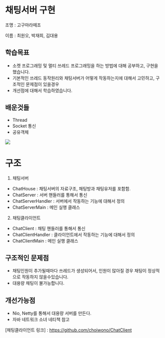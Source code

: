 # 채팅서버 구현

조명 : 고구마라떼조

이름 : 최원오, 박재희, 김대용

## 학습목표

* 소켓 프로그래밍 및 멀티 쓰레드 프로그래밍을 하는 방법에 대해 공부하고, 구현을 했습니다.
* 기본적인 쓰레드 동작원리와 채팅서버가 어떻게 작동하는지에 대해서 고민하고, 구조적인 문제점이 있을경우 
* 개선점에 대해서 학습하였습니다.

## 배운것들

* Thread
* Socket 통신
* 공유객체

<img src="https://user-images.githubusercontent.com/26241008/50674376-0ed42b00-1029-11e9-97c7-e817364fdbd4.png"/>

# 구조

1) 채팅서버

- ChatHouse : 채팅서버의 자료구조, 채팅방과 채팅유저를 포함함.
- ChatServer : 서버 핸들러를 통해서 통신
- ChatServerHandler : 서버에서 작동하는 기능에 대해서 정의 
- ChatServerMain : 메인 실행 클래스

2) 채팅클라이언트

- ChatClient : 채팅 핸들러를 통해서 통신
- ChatClientHandler : 클라이언트에서 작동하는 기능에 대해서 정의
- ChatClientMain : 메인 실행 클래스


## 구조적인 문제점

* 채팅인원이 추가될때마다 쓰레드가 생성되어서, 인원이 많아질 경우 채팅이 정상적으로 작동하지 않을수있습니다.
* 대용량 채팅이 불가능합니다.

## 개선가능점

* Nio, Netty를 통해서 대용량 서버를 만든다.
* 자바 네트워크 소녀 네티책 참고

[채팅클라이언트 링크] : https://github.com/choiwono/ChatClient 
